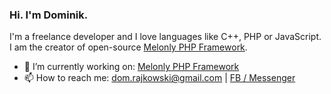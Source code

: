 ### Hi. I'm Dominik.

I'm a freelance developer and I love languages like C++, PHP or JavaScript. I am the creator of open-source [Melonly PHP Framework](https://github.com/Doc077/melonly).

- 🔭 I’m currently working on: [Melonly PHP Framework](https://github.com/Doc077/melonly)
- 📫 How to reach me: dom.rajkowski@gmail.com | [FB / Messenger](https://www.facebook.com/dominik.rajkowski.9)
